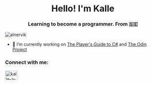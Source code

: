 <h1 align="center">Hello! I'm Kalle</h1>
<h3 align="center">Learning to become a programmer. From 🇸🇪</h3>

<p align="left"> <img src="https://komarev.com/ghpvc/?username=alnervik&label=Profile%20views&color=0e75b6&style=flat" alt="alnervik" /> </p>

- 🔭 I’m currently working on [The Player's Guide to C#](https://csharpplayersguide.com/) and [The Odin Project](https://www.theodinproject.com)

<h3 align="left">Connect with me:</h3>
<p align="left">
<a href="https://linkedin.com/in/kalle-a-ab67a1208" target="blank"><img align="center" src="https://raw.githubusercontent.com/rahuldkjain/github-profile-readme-generator/master/src/images/icons/Social/linked-in-alt.svg" alt="kalle-a-ab67a1208" height="30" width="40" /></a>
</p>
